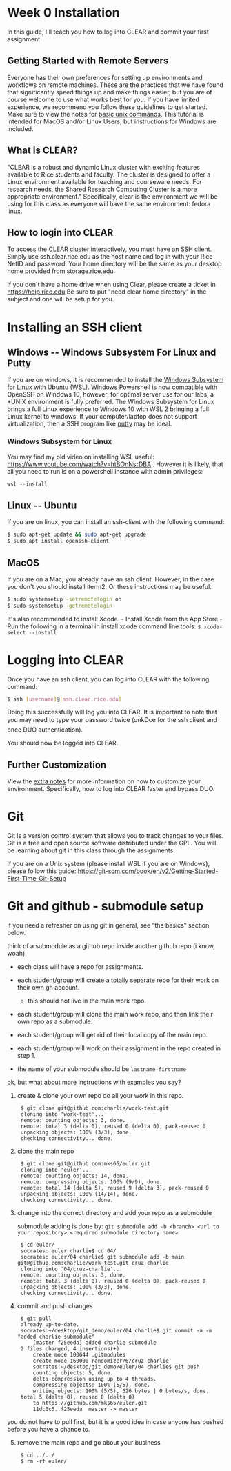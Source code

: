 # Week 0 Installation
In this guide, I'll teach you how to log into CLEAR and commit your first assignment.


## Getting Started with Remote Servers
Everyone has their own preferences for setting up environments and workflows on remote machines. These are the practices that we have found that significantly speed things up and make things easier, but you are of course welcome to use what works best for you. If you have limited experience, we recommend you follow these guidelines to get started. Make sure to view the notes for [basic unix commands](../week0/notes.md). This tutorial is intended for MacOS and/or Linux Users, but instructions for Windows are included.

## What is CLEAR?
"CLEAR is a robust and dynamic Linux cluster with exciting features available to Rice students and faculty. The cluster is designed to offer a Linux environment available for teaching and courseware needs. For research needs, the Shared Research Computing Cluster is a more appropriate environment." Specifically, clear is the environment we will be using for this class as everyone will have the same environment: fedora linux.

## How to login into CLEAR
To access the CLEAR cluster interactively, you must have an SSH client. Simply use ssh.clear.rice.edu as the host name and log in with your Rice NetID and password. Your home directory will be the same as your desktop home provided from storage.rice.edu.

If you don't have a home drive when using Clear, please create a ticket in https://help.rice.edu Be sure to put "need clear home directory" in the subject and one will be setup for you.

# Installing an SSH client 

## Windows -- Windows Subsystem For Linux and Putty
If you are on windows, it is recommended to install the [Windows Subsystem for Linux with Ubuntu](https://docs.microsoft.com/en-us/windows/wsl/install) (WSL). Windows Powershell is now compatible with OpenSSH on Windows 10, however, for optimal server use for our labs, a *UNIX environment is fully preferred. The Windows Subsystem for Linux brings a full Linux experience to Windows 10 with WSL 2 bringing a full Linux kernel to windows. If your computer/laptop does not support virtualization, then a SSH program like [putty](https://www.puttygen.com/download-putty) may be ideal.

### Windows Subsystem for Linux
You may find my old video on installing WSL useful: https://www.youtube.com/watch?v=htBOnNsrDBA . However it is likely, that all you need to run is on a powershell instance with admin privileges:

```powershell
wsl --install
```


## Linux -- Ubuntu
If you are on linux, you can install an ssh-client with the following command:

```bash
$ sudo apt-get update && sudo apt-get upgrade
$ sudo apt install openssh-client
```

## MacOS
If you are on a Mac, you already have an ssh client. However, in the case you don't you should install iterm2. Or these instructions may be useful.

```bash
$ sudo systemsetup -setremotelogin on
$ sudo systemsetup -getremotelogin
```

It's also recommended to install Xcode.
    - Install Xcode from the App Store
    - Run the following in a terminal in install xcode command line tools: `$ xcode-select --install`


# Logging into CLEAR
Once you have an ssh client, you can log into CLEAR with the following command:

```bash
$ ssh [username]@[ssh.clear.rice.edu]
```

Doing this successfully will log you into CLEAR. It is important to note that you may need to type your password twice (onkDce for the ssh client and once DUO authentication).

You should now be logged into CLEAR.

## Further Customization
View the [extra notes](../installation/extra.md) for more information on how to customize your environment. Specifically, how to log into CLEAR faster and bypass DUO.



# Git
Git is a version control system that allows you to track changes to your files. Git is a free and open source software distributed under the GPL.
You will be learning about git in this class through the assignments.

If you are on a Unix system (please install WSL if you are on Windows), please follow this guide: https://git-scm.com/book/en/v2/Getting-Started-First-Time-Git-Setup



# Git and github - submodule setup
if you need a refresher on using git in general, see “the basics” section below.

think of a submodule as a github repo inside another github repo (i know, woah).

- each class will have a repo for assignments.

- each student/group will create a totally separate repo for their work on their own gh account.
    - this should not live in the main work repo.

- each student/group will clone the main work repo, and then link their own repo as a submodule.

- each student/group will get rid of their local copy of the main repo.

- each student/group will work on their assignment in the repo created in step 1.

- the name of your submodule should be `lastname-firstname`

ok, but what about more instructions with examples you say?

1. create & clone your own repo
do all your work in this repo.

        $ git clone git@github.com:charlie/work-test.git
        cloning into 'work-test'...
        remote: counting objects: 3, done.
        remote: total 3 (delta 0), reused 0 (delta 0), pack-reused 0
        unpacking objects: 100% (3/3), done.
        checking connectivity... done.

2. clone the main repo

    
        $ git clone git@github.com:mks65/euler.git
        cloning into 'euler'...
        remote: counting objects: 14, done.
        remote: compressing objects: 100% (9/9), done.
        remote: total 14 (delta 5), reused 9 (delta 3), pack-reused 0
        unpacking objects: 100% (14/14), done.
        checking connectivity... done.


3. change into the correct directory and add your repo as a submodule

    submodule adding is done by: `git submodule add -b <branch> <url to your repository> <required submodule directory name>`


        $ cd euler/
        socrates: euler charlie$ cd 04/
        socrates: euler/04 charlie$ git submodule add -b main git@github.com:charlie/work-test.git cruz-charlie
        cloning into '04/cruz-charlie'...
        remote: counting objects: 3, done.
        remote: total 3 (delta 0), reused 0 (delta 0), pack-reused 0
        unpacking objects: 100% (3/3), done.
        checking connectivity... done.

4. commit and push changes

    
        $ git pull
        already up-to-date.
        socrates:~/desktop/git_demo/euler/04 charlie$ git commit -a -m "added charlie submodule"
            [master f25eeda] added charlie submodule
        2 files changed, 4 insertions(+)
            create mode 100644 .gitmodules
            create mode 160000 randomizer/6/cruz-charlie
            socrates:~/desktop/git_demo/euler/04 charlie$ git push
            counting objects: 5, done.
            delta compression using up to 4 threads.
            compressing objects: 100% (5/5), done.
            writing objects: 100% (5/5), 626 bytes | 0 bytes/s, done.
        total 5 (delta 0), reused 0 (delta 0)
            to https://github.com/mks65/euler.git
            11dc0c6..f25eeda  master -> master
        

you do not have to pull first, but it is a good idea in case anyone has pushed before you have a chance to.

5. remove the main repo and go about your business

        $ cd ../../
        $ rm -rf euler/
